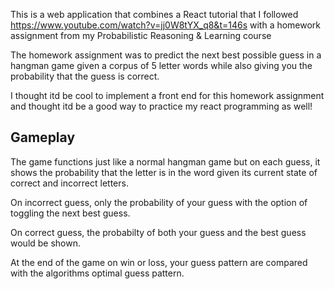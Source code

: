 
This is a web application that combines a React tutorial that I followed https://www.youtube.com/watch?v=jj0W8tYX_q8&t=146s with a homework assignment from my Probabilistic Reasoning & Learning course

The homework assignment was to predict the next best possible guess in a hangman game given a corpus of 5 letter words while also giving you the probability that the guess is correct.

I thought itd be cool to implement a front end for this homework assignment and thought itd be a good way to practice my react programming as well!

## Gameplay

The game functions just like a normal hangman game but on each guess, it shows the probability that the letter is in the word given its current state of correct and incorrect letters.

On incorrect guess, only the probability of your guess with the option of toggling the next best guess.

On correct guess, the probabilty of both your guess and the best guess would be shown.

At the end of the game on win or loss, your guess pattern are compared with the algorithms optimal guess pattern.
